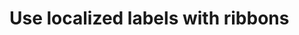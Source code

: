 # Use localized labels with ribbons

<!-- https://docs.microsoft.com/en-us/dynamics365/customer-engagement/developer/customize-dev/use-localized-labels-ribbons -->